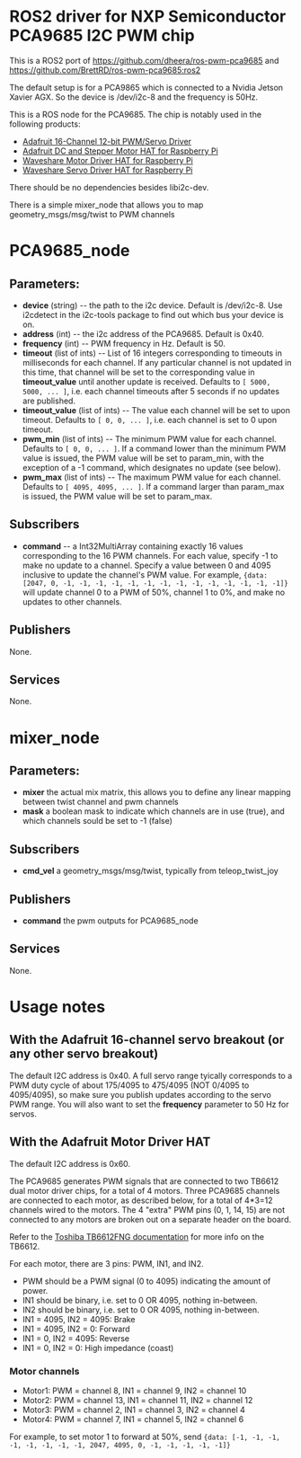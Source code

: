 # ROS2 driver for NXP Semiconductor PCA9685 I2C PWM chip
This is a ROS2 port of https://github.com/dheera/ros-pwm-pca9685 and https://github.com/BrettRD/ros-pwm-pca9685:ros2

The default setup is for a PCA9865 which is connected to a Nvidia Jetson Xavier AGX.  So the device
is /dev/i2c-8 and the frequency is 50Hz.

This is a ROS node for the PCA9685. The chip is notably used in the following products:

* [Adafruit 16-Channel 12-bit PWM/Servo Driver](https://www.adafruit.com/product/815)
* [Adafruit DC and Stepper Motor HAT for Raspberry Pi](https://www.adafruit.com/product/2348)
* [Waveshare Motor Driver HAT for Raspberry Pi](https://www.waveshare.com/motor-driver-hat.htm)
* [Waveshare Servo Driver HAT for Raspberry Pi](https://www.waveshare.com/servo-driver-hat.htm)

There should be no dependencies besides libi2c-dev.

There is a simple mixer_node that allows you to map geometry_msgs/msg/twist to PWM channels

# PCA9685_node
## Parameters:

* **device** (string) -- the path to the i2c device. Default is /dev/i2c-8. Use i2cdetect in the i2c-tools package to find out which bus your device is on.
* **address** (int) -- the i2c address of the PCA9685. Default is 0x40.
* **frequency** (int) -- PWM frequency in Hz. Default is 50.
* **timeout** (list of ints) -- List of 16 integers corresponding to timeouts in milliseconds for each channel. If any particular channel is not updated in this time, that channel will be set to the corresponding value in **timeout_value** until another update is received. Defaults to `[ 5000, 5000, ... ]`, i.e. each channel timeouts after 5 seconds if no updates are published.
* **timeout_value** (list of ints) -- The value each channel will be set to upon timeout. Defaults to `[ 0, 0, ... ]`, i.e. each channel is set to 0 upon timeout.
* **pwm_min** (list of ints) -- The minimum PWM value for each channel. Defaults to `[ 0, 0, ... ]`. If a command lower than the minimum PWM value is issued, the PWM value will be set to param_min, with the exception of a -1 command, which designates no update (see below).
* **pwm_max** (list of ints) -- The maximum PWM value for each channel. Defaults to `[ 4095, 4095, ... ]`. If a command larger than param_max is issued, the PWM value will be set to param_max.

## Subscribers
* **command** -- a Int32MultiArray containing exactly 16 values corresponding to the 16 PWM channels. For each value, specify -1 to make no update to a channel. Specify a value between 0 and 4095 inclusive to update the channel's PWM value. For example, ```{data: [2047, 0, -1, -1, -1, -1, -1, -1, -1, -1, -1, -1, -1, -1, -1, -1]}``` will update channel 0 to a PWM of 50%, channel 1 to 0%, and make no updates to other channels.

## Publishers
None.

## Services
None.


# mixer_node
## Parameters:
* **mixer** the actual mix matrix, this allows you to define any linear mapping between twist channel and pwm channels
* **mask** a boolean mask to indicate which channels are in use (true), and which channels sould be set to -1 (false)

## Subscribers
* **cmd_vel** a geometry_msgs/msg/twist, typically from teleop_twist_joy

## Publishers
* **command** the pwm outputs for PCA9685_node

## Services
None.

# Usage notes

## With the Adafruit 16-channel servo breakout (or any other servo breakout)

The default I2C address is 0x40. A full servo range tyically corresponds to a PWM duty cycle of about 175/4095 to 475/4095 (NOT 0/4095 to 4095/4095), so make sure you publish updates according to the servo PWM range. You will also want to set the **frequency** parameter to 50 Hz for servos.

## With the Adafruit Motor Driver HAT

The default I2C address is 0x60.

The PCA9685 generates PWM signals that are connected to two TB6612 dual motor driver chips, for a total of 4 motors. Three PCA9685 channels are connected to each motor, as described below, for a total of 4*3=12 channels wired to the motors. The 4 "extra" PWM pins (0, 1, 14, 15) are not connected to any motors are broken out on a separate header on the board.

Refer to the [Toshiba TB6612FNG documentation](https://www.sparkfun.com/datasheets/Robotics/TB6612FNG.pdf) for more info on the TB6612.

For each motor, there are 3 pins: PWM, IN1, and IN2.
* PWM should be a PWM signal (0 to 4095) indicating the amount of power.
* IN1 should be binary, i.e. set to 0 OR 4095, nothing in-between.
* IN2 should be binary, i.e. set to 0 OR 4095, nothing in-between.
* IN1 = 4095, IN2 = 4095: Brake
* IN1 = 4095, IN2 = 0: Forward
* IN1 = 0, IN2 = 4095: Reverse
* IN1 = 0, IN2 = 0: High impedance (coast)

### Motor channels

* Motor1: PWM = channel 8, IN1 = channel 9, IN2 = channel 10
* Motor2: PWM = channel 13, IN1 = channel 11, IN2 = channel 12
* Motor3: PWM = channel 2, IN1 = channel 3, IN2 = channel 4
* Motor4: PWM = channel 7, IN1 = channel 5, IN2 = channel 6

For example, to set motor 1 to forward at 50%, send ```{data: [-1, -1, -1, -1, -1, -1, -1, -1, 2047, 4095, 0, -1, -1, -1, -1, -1]}```

